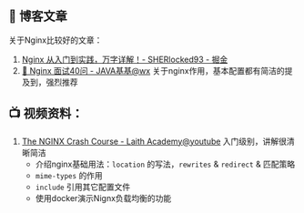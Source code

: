## 📒 博客文章

关于Nginx比较好的文章：

1. [Nginx 从入门到实践，万字详解！- SHERlocked93  - 掘金](https://juejin.im/post/6844904144235413512)
2. [🚀 Nginx 面试40问 - JAVA基基@wx](https://mp.weixin.qq.com/s/Y4UumhTuHy0MBlyFMxOPCg) 关于nginx作用，基本配置都有简洁的提及到，强烈推荐


## 📺 视频资料：

1. [The NGINX Crash Course - Laith Academy@youtube](https://www.youtube.com/watch?v=7VAI73roXaY) 入门级别，讲解很清晰简洁
   - 介绍nginx基础用法：`location` 的写法，`rewrites` & `redirect` & 匹配策略
   - `mime-types` 的作用
   - `include` 引用其它配置文件
   - 使用docker演示Nignx负载均衡的功能